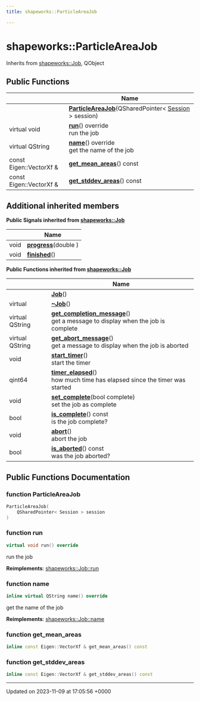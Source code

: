 ```yaml
---
title: shapeworks::ParticleAreaJob

---
```


# shapeworks::ParticleAreaJob





Inherits from [shapeworks::Job](../Classes/classshapeworks_1_1Job.md), QObject

## Public Functions

|                | Name           |
| -------------- | -------------- |
| | **[ParticleAreaJob](../Classes/classshapeworks_1_1ParticleAreaJob.md#function-particleareajob)**(QSharedPointer< [Session](../Classes/classshapeworks_1_1Session.md) > session) |
| virtual void | **[run](../Classes/classshapeworks_1_1ParticleAreaJob.md#function-run)**() override<br>run the job  |
| virtual QString | **[name](../Classes/classshapeworks_1_1ParticleAreaJob.md#function-name)**() override<br>get the name of the job  |
| const Eigen::VectorXf & | **[get_mean_areas](../Classes/classshapeworks_1_1ParticleAreaJob.md#function-get-mean-areas)**() const |
| const Eigen::VectorXf & | **[get_stddev_areas](../Classes/classshapeworks_1_1ParticleAreaJob.md#function-get-stddev-areas)**() const |

## Additional inherited members

**Public Signals inherited from [shapeworks::Job](../Classes/classshapeworks_1_1Job.md)**

|                | Name           |
| -------------- | -------------- |
| void | **[progress](../Classes/classshapeworks_1_1Job.md#signal-progress)**(double ) |
| void | **[finished](../Classes/classshapeworks_1_1Job.md#signal-finished)**() |

**Public Functions inherited from [shapeworks::Job](../Classes/classshapeworks_1_1Job.md)**

|                | Name           |
| -------------- | -------------- |
| | **[Job](../Classes/classshapeworks_1_1Job.md#function-job)**() |
| virtual | **[~Job](../Classes/classshapeworks_1_1Job.md#function-~job)**() |
| virtual QString | **[get_completion_message](../Classes/classshapeworks_1_1Job.md#function-get-completion-message)**()<br>get a message to display when the job is complete  |
| virtual QString | **[get_abort_message](../Classes/classshapeworks_1_1Job.md#function-get-abort-message)**()<br>get a message to display when the job is aborted  |
| void | **[start_timer](../Classes/classshapeworks_1_1Job.md#function-start-timer)**()<br>start the timer  |
| qint64 | **[timer_elapsed](../Classes/classshapeworks_1_1Job.md#function-timer-elapsed)**()<br>how much time has elapsed since the timer was started  |
| void | **[set_complete](../Classes/classshapeworks_1_1Job.md#function-set-complete)**(bool complete)<br>set the job as complete  |
| bool | **[is_complete](../Classes/classshapeworks_1_1Job.md#function-is-complete)**() const<br>is the job complete?  |
| void | **[abort](../Classes/classshapeworks_1_1Job.md#function-abort)**()<br>abort the job  |
| bool | **[is_aborted](../Classes/classshapeworks_1_1Job.md#function-is-aborted)**() const<br>was the job aborted?  |


## Public Functions Documentation

### function ParticleAreaJob

```cpp
ParticleAreaJob(
    QSharedPointer< Session > session
)
```


### function run

```cpp
virtual void run() override
```

run the job 

**Reimplements**: [shapeworks::Job::run](../Classes/classshapeworks_1_1Job.md#function-run)


### function name

```cpp
inline virtual QString name() override
```

get the name of the job 

**Reimplements**: [shapeworks::Job::name](../Classes/classshapeworks_1_1Job.md#function-name)


### function get_mean_areas

```cpp
inline const Eigen::VectorXf & get_mean_areas() const
```


### function get_stddev_areas

```cpp
inline const Eigen::VectorXf & get_stddev_areas() const
```


-------------------------------

Updated on 2023-11-09 at 17:05:56 +0000